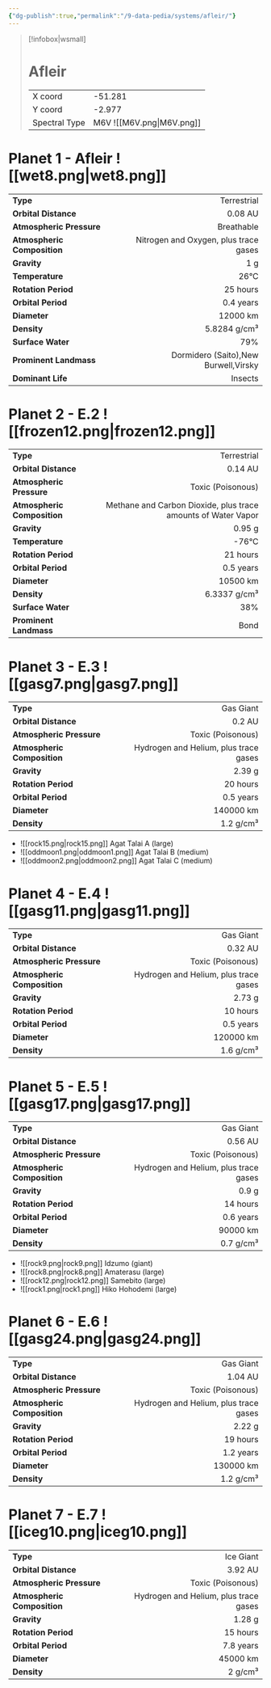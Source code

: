 ```yaml
---
{"dg-publish":true,"permalink":"/9-data-pedia/systems/afleir/"}
---
```


> [!infobox|wsmall]
> # Afleir
> | | |
> | - | - |
> | X coord | -51.281 |
> | Y coord| -2.977 |
> | Spectral Type | M6V ![[M6V.png\|M6V.png]] |

# Planet 1 - Afleir ![[wet8.png\|wet8.png]]
|                             |                           |
| --------------------------- | -------------------------:|
| **Type**                    |             Terrestrial |
| **Orbital Distance**        |   0.08 AU |
| **Atmospheric Pressure**    |       Breathable |
| **Atmospheric Composition** |      Nitrogen and Oxygen, plus trace gases |
| **Gravity**                 |        1 g |
| **Temperature**             |    26°C |
| **Rotation Period**         |  25 hours |
| **Orbital Period** | 0.4 years |
| **Diameter**                |      12000 km | 
| **Density**                 |    5.8284 g/cm³ |
| **Surface Water**           |           79% | 
| **Prominent Landmass**      |         Dormidero (Saito),New Burwell,Virsky | 
| **Dominant Life**           |         Insects |





# Planet 2 - E.2 ![[frozen12.png\|frozen12.png]]
|                             |                           |
| --------------------------- | -------------------------:|
| **Type**                    |             Terrestrial |
| **Orbital Distance**        |   0.14 AU |
| **Atmospheric Pressure**    |       Toxic (Poisonous) |
| **Atmospheric Composition** |      Methane and Carbon Dioxide, plus trace amounts of Water Vapor |
| **Gravity**                 |        0.95 g |
| **Temperature**             |    -76°C |
| **Rotation Period**         |  21 hours |
| **Orbital Period** | 0.5 years |
| **Diameter**                |      10500 km | 
| **Density**                 |    6.3337 g/cm³ |
| **Surface Water**           |           38% | 
| **Prominent Landmass**      |         Bond | 





# Planet 3 - E.3 ![[gasg7.png\|gasg7.png]]
|                             |                           |
| --------------------------- | -------------------------:|
| **Type**                    |             Gas Giant |
| **Orbital Distance**        |   0.2 AU |
| **Atmospheric Pressure**    |       Toxic (Poisonous) |
| **Atmospheric Composition** |      Hydrogen and Helium, plus trace gases |
| **Gravity**                 |        2.39 g |
| **Rotation Period**         |  20 hours |
| **Orbital Period** | 0.5 years |
| **Diameter**                |      140000 km | 
| **Density**                 |    1.2 g/cm³ |



- ![[rock15.png\|rock15.png]] Agat Talai A (large)
- ![[oddmoon1.png\|oddmoon1.png]] Agat Talai B (medium)
- ![[oddmoon2.png\|oddmoon2.png]] Agat Talai C (medium)


# Planet 4 - E.4 ![[gasg11.png\|gasg11.png]]
|                             |                           |
| --------------------------- | -------------------------:|
| **Type**                    |             Gas Giant |
| **Orbital Distance**        |   0.32 AU |
| **Atmospheric Pressure**    |       Toxic (Poisonous) |
| **Atmospheric Composition** |      Hydrogen and Helium, plus trace gases |
| **Gravity**                 |        2.73 g |
| **Rotation Period**         |  10 hours |
| **Orbital Period** | 0.5 years |
| **Diameter**                |      120000 km | 
| **Density**                 |    1.6 g/cm³ |





# Planet 5 - E.5 ![[gasg17.png\|gasg17.png]]
|                             |                           |
| --------------------------- | -------------------------:|
| **Type**                    |             Gas Giant |
| **Orbital Distance**        |   0.56 AU |
| **Atmospheric Pressure**    |       Toxic (Poisonous) |
| **Atmospheric Composition** |      Hydrogen and Helium, plus trace gases |
| **Gravity**                 |        0.9 g |
| **Rotation Period**         |  14 hours |
| **Orbital Period** | 0.6 years |
| **Diameter**                |      90000 km | 
| **Density**                 |    0.7 g/cm³ |



- ![[rock9.png\|rock9.png]] Idzumo (giant)
- ![[rock8.png\|rock8.png]] Amaterasu (large)
- ![[rock12.png\|rock12.png]] Samebito (large)
- ![[rock1.png\|rock1.png]] Hiko Hohodemi (large)


# Planet 6 - E.6 ![[gasg24.png\|gasg24.png]]
|                             |                           |
| --------------------------- | -------------------------:|
| **Type**                    |             Gas Giant |
| **Orbital Distance**        |   1.04 AU |
| **Atmospheric Pressure**    |       Toxic (Poisonous) |
| **Atmospheric Composition** |      Hydrogen and Helium, plus trace gases |
| **Gravity**                 |        2.22 g |
| **Rotation Period**         |  19 hours |
| **Orbital Period** | 1.2 years |
| **Diameter**                |      130000 km | 
| **Density**                 |    1.2 g/cm³ |





# Planet 7 - E.7 ![[iceg10.png\|iceg10.png]]
|                             |                           |
| --------------------------- | -------------------------:|
| **Type**                    |             Ice Giant |
| **Orbital Distance**        |   3.92 AU |
| **Atmospheric Pressure**    |       Toxic (Poisonous) |
| **Atmospheric Composition** |      Hydrogen and Helium, plus trace gases |
| **Gravity**                 |        1.28 g |
| **Rotation Period**         |  15 hours |
| **Orbital Period** | 7.8 years |
| **Diameter**                |      45000 km | 
| **Density**                 |    2 g/cm³ |





